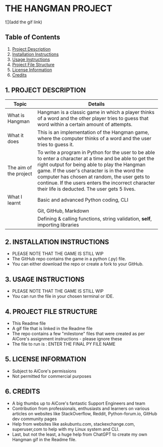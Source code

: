 # THE HANGMAN PROJECT


![](add the gif link)



## Table of Contents
1. [Project Description](#1-project-description)
2. [Installation Instructions](#2-installation-instructions)
3. [Usage Instructions](#3-usage-instructions)
4. [Project File Structure](#4-project-file-structure)
5. [License Information](#5-license-information)
6. [Credits](#6-credits)



## 1. PROJECT DESCRIPTION
| Topic | Details |
| ----------- | ----------- |
| What is Hangman | Hangman is a classic game in which a player thinks of a word and the other player tries to guess that word within a certain amount of attempts. |
| What it does | This is an implementation of the Hangman game, where the computer thinks of a word and the user tries to guess it. |
| The aim of the project | To write a program in Python for the user to be able to enter a character at a time and be able to get the right output for being able to play the Hangman game. If the user's character is in the word the computer has chosen at random, the user gets to continue. If the users enters the incorrect character their life is deducted. The user gets 5 lives. |
| What I learnt   | Basic and advanced Python coding, CLI|
|                 | Git, GitHub, Markdown |
|                 | Defining & calling functions, string validation, __self__, importing libraries


## 2. INSTALLATION INSTRUCTIONS
- PLEASE NOTE THAT THE GAME IS STILL WIP
- The GitHub repo contains the game in a python (.py) file.
- You can either download the repo or create a fork to your GitHub.


## 3. USAGE INSTRUCTIONS
- PLEASE NOTE THAT THE GAME IS STILL WIP
- You can run the file in your chosen terminal or IDE.

## 4. PROJECT FILE STRUCTURE
- This Readme file
- A gif file that is linked in the Readme file
- The repo contains a few "milestone" files that were created as per AiCore's assignment instructions - please ignore these
- The file to run is : ENTER THE FINAL PY FILE NAME


## 5. LICENSE INFORMATION
- Subject to AiCore's permissions
- Not permitted for commercial purposes


## 6. CREDITS
- A big thumbs up to AiCore's fantastic Support Engineers and team
- Contribution from professionals, enthusiasts and learners on various articles on websites like StackOverflow, Reddit, Python-forum.io, GitHub dev community pages
- Help from websites like askubuntu.com, stackexchange.com, superuser,com to help with my Linux system and CLI.
- Last, but not the least, a huge help from ChatGPT to create my own Hangman gif in the Readme file.